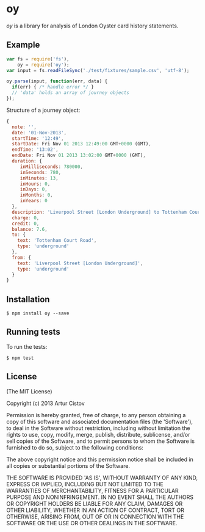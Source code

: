 # oy

_oy_ is a library for analysis of London Oyster card history statements.

## Example
```javascript
var fs = require('fs'),
    oy = require('oy');
var input = fs.readFileSync('./test/fixtures/sample.csv', 'utf-8');

oy.parse(input, function(err, data) {
  if(err) { /* handle error */ }
  // 'data' holds an array of journey objects
});
```

Structure of a journey object:

```javascript
{
  note: '',
  date: '01-Nov-2013',
  startTime: '12:49',
  startDate: Fri Nov 01 2013 12:49:00 GMT+0000 (GMT),
  endTime: '13:02',
  endDate: Fri Nov 01 2013 13:02:00 GMT+0000 (GMT),
  duration: {
     inMilliseconds: 780000,
     inSeconds: 780,
     inMinutes: 13,
     inHours: 0,
     inDays: 0,
     inMonths: 0,
     inYears: 0
  },
  description: 'Liverpool Street [London Underground] to Tottenham Court Road',
  charge: 0,
  credit: 0,
  balance: 7.6,
  to: {
    text: 'Tottenham Court Road',
    type: 'underground'
  },
  from: {
    text: 'Liverpool Street [London Underground]',
    type: 'underground'
  }
}
```

## Installation

    $ npm install oy --save

## Running tests

To run the tests:

    $ npm test

## License

(The MIT License)

Copyright (c) 2013 Artur Cistov

Permission is hereby granted, free of charge, to any person obtaining
a copy of this software and associated documentation files (the
'Software'), to deal in the Software without restriction, including
without limitation the rights to use, copy, modify, merge, publish,
distribute, sublicense, and/or sell copies of the Software, and to
permit persons to whom the Software is furnished to do so, subject to
the following conditions:

The above copyright notice and this permission notice shall be
included in all copies or substantial portions of the Software.

THE SOFTWARE IS PROVIDED 'AS IS', WITHOUT WARRANTY OF ANY KIND,
EXPRESS OR IMPLIED, INCLUDING BUT NOT LIMITED TO THE WARRANTIES OF
MERCHANTABILITY, FITNESS FOR A PARTICULAR PURPOSE AND NONINFRINGEMENT.
IN NO EVENT SHALL THE AUTHORS OR COPYRIGHT HOLDERS BE LIABLE FOR ANY
CLAIM, DAMAGES OR OTHER LIABILITY, WHETHER IN AN ACTION OF CONTRACT,
TORT OR OTHERWISE, ARISING FROM, OUT OF OR IN CONNECTION WITH THE
SOFTWARE OR THE USE OR OTHER DEALINGS IN THE SOFTWARE.

